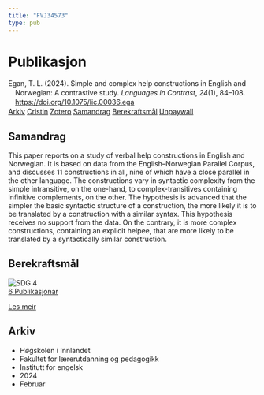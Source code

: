 ```yaml
---
title: "FVJ34573"
type: pub
---
```

<h1>Publikasjon</h1>
<article id="csl-bib-container-FVJ34573" class="csl-bib-container">
  <div class="csl-bib-body" style="line-height: 1.35; padding-left: 1em; text-indent:-1em;">
  <div class="csl-entry">Egan, T. L. (2024). Simple and complex help constructions in English and Norwegian: A contrastive study. <i>Languages in Contrast</i>, <i>24</i>(1), 84&#x2013;108. <a href="https://doi.org/10.1075/lic.00036.ega">https://doi.org/10.1075/lic.00036.ega</a></div>
</div>
  <div class="csl-bib-buttons">
    <a href="#taxonomy-article-FVJ34573" class="csl-bib-button">Arkiv</a>
    <a href="https://app.cristin.no/results/show.jsf?id=2247704" alt="Cristin URL" class="csl-bib-button">Cristin</a>
    <a href="http://zotero.org/groups/5402882/items/FVJ34573" alt="Zotero URL" class="csl-bib-button">Zotero</a>
    <a href="#abstract-article-FVJ34573" class="csl-bib-button">Samandrag</a>
    <a href="#sdg-article-FVJ34573" class="csl-bib-button">Berekraftsmål</a>
    <a href="https://doi.org/10.1075/lic.00036.ega" class="csl-bib-button">Unpaywall</a>
  </div>
  <div id="csl-bib-meta-container-FVJ34573"></div>
</article>
<div id="csl-bib-meta-FVJ34573" class="csl-bib-meta">
  <article id="abstract-article-FVJ34573" class="abstract-article">
    <h1>Samandrag</h1>
    This paper reports on a study of verbal help constructions in English and Norwegian. It is based on data from the English–Norwegian Parallel Corpus, and discusses 11 constructions in all, nine of which have a close parallel in the other language. The constructions vary in syntactic complexity from the simple intransitive, on the one-hand, to complex-transitives containing infinitive complements, on the other. The hypothesis is advanced that the simpler the basic syntactic structure of a construction, the more likely it is to be translated by a construction with a similar syntax. This hypothesis receives no support from the data. On the contrary, it is more complex constructions, containing an explicit helpee, that are more likely to be translated by a syntactically similar construction.
  </article>
  <article id="sdg-article-FVJ34573" class="sdg-article">
    <h1>Berekraftsmål</h1>
    <div class="sdg-container"><div id="sdg4" class="sdg"> <img src="{{< params subfolder >}}images/sdg/sdg04_no.png" class="image" alt="SDG 4"> <div class="sdg-overlay"> <a href="{{< params subfolder >}}no/archive/?sdg=4#archive" class="sdg-publication-count"><span>6</span> Publikasjonar</a> <p><a href="NA" class="sdg-read-more">Les meir</a></p> </div> </div></div>
  </article>
  <article id="taxonomy-article-FVJ34573" class="taxonomy-article">
    <h1>Arkiv</h1>
    <ul>
      <li>Høgskolen i Innlandet</li>
      <li>Fakultet for lærerutdanning og pedagogikk</li>
      <li>Institutt for engelsk</li>
      <li>2024</li>
      <li>Februar</li>
    </ul>
  </article>
</div>
